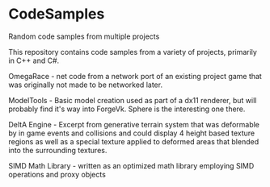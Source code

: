 # CodeSamples
Random code samples from multiple projects

This repository contains code samples from a variety of projects, primarily in C++ and C#.

OmegaRace - net code from a network port of an existing project game that was originally not made to be networked later.

ModelTools - Basic model creation used as part of a dx11 renderer, but will probably find it's way into ForgeVk. Sphere is the interesting one there.

DeltA Engine - Excerpt from generative terrain system that was deformable by in game events and collisions and could display 4 height based texture regions as well as a special texture applied to deformed areas that blended into the surrounding textures.

SIMD Math Library - written as an optimized math library employing SIMD operations and proxy objects
